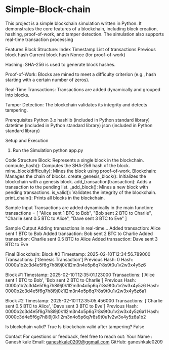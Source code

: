 # Simple-Block-chain
This project is a simple blockchain simulation written in Python. It demonstrates the core features of a blockchain, including block creation, hashing, proof-of-work, and tamper detection. The simulation also supports real-time transaction processing

Features
Block Structure:
Index
Timestamp
List of transactions
Previous block hash
Current block hash
Nonce (for proof-of-work)

Hashing:
SHA-256 is used to generate block hashes.

Proof-of-Work:
Blocks are mined to meet a difficulty criterion (e.g., hash starting with a certain number of zeros).

Real-Time Transactions:
Transactions are added dynamically and grouped into blocks.

Tamper Detection:
The blockchain validates its integrity and detects tampering.

Prerequisites
Python 3.x
hashlib (included in Python standard library)
datetime (included in Python standard library)
json (included in Python standard library)

Setup and Execution
1. Run the Simulation
python app.py

Code Structure
Block: Represents a single block in the blockchain.
compute_hash(): Computes the SHA-256 hash of the block.
mine_block(difficulty): Mines the block using proof-of-work.
Blockchain: Manages the chain of blocks.
create_genesis_block(): Initializes the blockchain with a genesis block.
add_transaction(transaction): Adds a transaction to the pending list.
_add_block(): Mines a new block with pending transactions.
is_valid(): Validates the integrity of the blockchain.
print_chain(): Prints all blocks in the blockchain.

Sample Input
Transactions are added dynamically in the main function:
transactions = [
    "Alice sent 1 BTC to Bob",
    "Bob sent 2 BTC to Charlie",
    "Charlie sent 0.5 BTC to Alice",
    "Dave sent 3 BTC to Eve"
]

Sample Output
Adding transactions in real-time...
Added transaction: Alice sent 1 BTC to Bob
Added transaction: Bob sent 2 BTC to Charlie
Added transaction: Charlie sent 0.5 BTC to Alice
Added transaction: Dave sent 3 BTC to Eve

Final Blockchain:
Block #0
Timestamp: 2025-02-10T12:34:56.789000
Transactions: ['Genesis Transaction']
Previous Hash: 0
Hash: 0000a1b2c3d4e5f6g7h8i9j0k1l2m3n4o5p6q7r8s9t0u1v2w3x4y5z6

Block #1
Timestamp: 2025-02-10T12:35:01.123000
Transactions: ['Alice sent 1 BTC to Bob', 'Bob sent 2 BTC to Charlie']
Previous Hash: 0000a1b2c3d4e5f6g7h8i9j0k1l2m3n4o5p6q7r8s9t0u1v2w3x4y5z6
Hash: 0000b2c3d4e5f6g7h8i9j0k1l2m3n4o5p6q7r8s9t0u1v2w3x4y5z6a1

Block #2
Timestamp: 2025-02-10T12:35:05.456000
Transactions: ['Charlie sent 0.5 BTC to Alice', 'Dave sent 3 BTC to Eve']
Previous Hash: 0000b2c3d4e5f6g7h8i9j0k1l2m3n4o5p6q7r8s9t0u1v2w3x4y5z6a1
Hash: 0000c3d4e5f6g7h8i9j0k1l2m3n4o5p6q7r8s9t0u1v2w3x4y5z6a1b2

Is blockchain valid? True
Is blockchain valid after tampering? False

Contact
For questions or feedback, feel free to reach out:
Your Name : Ganesh kale
Email: ganeshkale0209@ggmail.com
GitHub: ganeshkale0209

